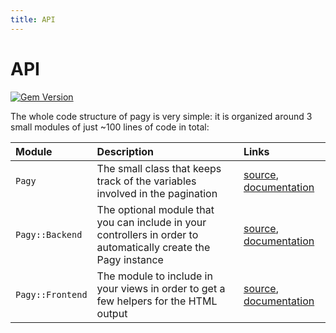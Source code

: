 ```yaml
---
title: API
---
```


# API

[![Gem Version](https://badge.fury.io/rb/pagy.svg)](https://badge.fury.io/rb/pagy)

The whole code structure of pagy is very simple: it is organized around 3 small modules of just ~100 lines of code in total:

| Module           | Description                                                                                                     | Links                                                                                                        |
|:-----------------|:---------------------------------------------------------------------------------------------------------------|:--------------------------------------------------------------------------------------------------------------|
| `Pagy`           | The small class that keeps track of the variables involved in the pagination                                    | [source](https://github.com/ddnexus/pagy/blob/master/lib/pagy.rb), [documentation](api/pagy.md)              |
| `Pagy::Backend`  | The optional module that you can include in your controllers in order to automatically create the Pagy instance | [source](https://github.com/ddnexus/pagy/blob/master/lib/pagy/backend.rb), [documentation](api/backend.md)   |
| `Pagy::Frontend` | The module to include in your views in order to get a few helpers for the HTML output                           | [source](https://github.com/ddnexus/pagy/blob/master/lib/pagy/frontend.rb), [documentation](api/frontend.md) |
